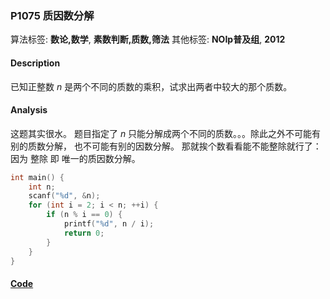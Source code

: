 ### P1075 质因数分解

算法标签: **数论,数学**, **素数判断,质数,筛法**
其他标签: **NOIp普及组**, **2012**


#### Description

已知正整数 $n$ 是两个不同的质数的乘积，试求出两者中较大的那个质数。

#### Analysis

这题其实很水。 题目指定了 $n$ 只能分解成两个不同的质数。。。除此之外不可能有别的质数分解， 也不可能有别的因数分解。 那就挨个数看看能不能整除就行了： 因为 整除 即 唯一的质因数分解。

```cpp
int main() {
    int n;
    scanf("%d", &n);
    for (int i = 2; i < n; ++i) {
        if (n % i == 0) {
            printf("%d", n / i);
            return 0;
        }
    }
}
```

#### [Code](../cpp/p1075.cpp)
